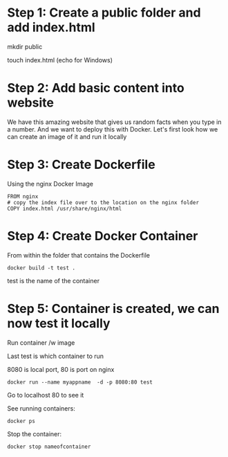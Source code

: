 # Step 1: Create a public folder and add index.html

mkdir public

touch index.html (echo for Windows)

# Step 2: Add basic content into website

We have this amazing website that gives us random facts when you type in a number. And we want to deploy this with Docker. Let's first look how we can create an image of it and run it locally

# Step 3: Create Dockerfile

Using the nginx Docker Image

```
FROM nginx
# copy the index file over to the location on the nginx folder
COPY index.html /usr/share/nginx/html
```

# Step 4: Create Docker Container

From within the folder that contains the Dockerfile

```
docker build -t test .
```

test is the name of the container

# Step 5: Container is created, we can now test it locally

Run container /w image

Last test is which container to run

8080 is local port, 80 is port on nginx

```
docker run --name myappname  -d -p 8080:80 test
```

Go to localhost 80 to see it

See running containers:

```
docker ps
```

Stop the container:

```
docker stop nameofcontainer
```
